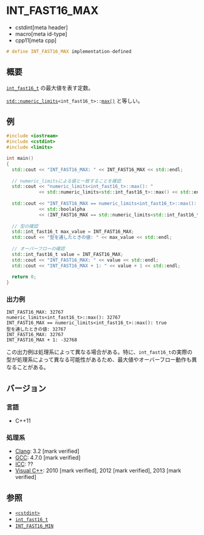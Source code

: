 # INT_FAST16_MAX
* cstdint[meta header]
* macro[meta id-type]
* cpp11[meta cpp]

```cpp
# define INT_FAST16_MAX implementation-defined
```

## 概要
[`int_fast16_t`](int_fast16_t.md) の最大値を表す定数。

[`std::numeric_limits`](/reference/limits/numeric_limits.md)`<int_fast16_t>::`[`max()`](/reference/limits/numeric_limits/max.md) と等しい。

## 例
```cpp example
#include <iostream>
#include <cstdint>
#include <limits>

int main()
{
  std::cout << "INT_FAST16_MAX: " << INT_FAST16_MAX << std::endl;
  
  // numeric_limitsによる値と一致することを確認
  std::cout << "numeric_limits<int_fast16_t>::max(): "
            << std::numeric_limits<std::int_fast16_t>::max() << std::endl;
  
  std::cout << "INT_FAST16_MAX == numeric_limits<int_fast16_t>::max(): "
            << std::boolalpha
            << (INT_FAST16_MAX == std::numeric_limits<std::int_fast16_t>::max()) << std::endl;
  
  // 型の確認
  std::int_fast16_t max_value = INT_FAST16_MAX;
  std::cout << "型を通したときの値: " << max_value << std::endl;
  
  // オーバーフローの確認
  std::int_fast16_t value = INT_FAST16_MAX;
  std::cout << "INT_FAST16_MAX: " << value << std::endl;
  std::cout << "INT_FAST16_MAX + 1: " << value + 1 << std::endl;
  
  return 0;
}
```

### 出力例
```
INT_FAST16_MAX: 32767
numeric_limits<int_fast16_t>::max(): 32767
INT_FAST16_MAX == numeric_limits<int_fast16_t>::max(): true
型を通したときの値: 32767
INT_FAST16_MAX: 32767
INT_FAST16_MAX + 1: -32768
```

この出力例は処理系によって異なる場合がある。特に、`int_fast16_t`の実際の型が処理系によって異なる可能性があるため、最大値やオーバーフロー動作も異なることがある。

## バージョン
### 言語
- C++11

### 処理系
- [Clang](/implementation.md#clang): 3.2 [mark verified]
- [GCC](/implementation.md#gcc): 4.7.0 [mark verified]
- [ICC](/implementation.md#icc): ??
- [Visual C++](/implementation.md#visual_cpp): 2010 [mark verified], 2012 [mark verified], 2013 [mark verified]

## 参照
- [`<cstdint>`](/reference/cstdint.md)
- [`int_fast16_t`](int_fast16_t.md)
- [`INT_FAST16_MIN`](int_fast16_min.md)
